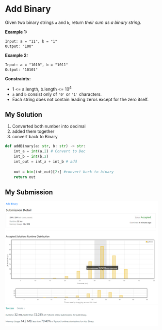 # Add Binary

Given two binary strings `a` and `b`, return *their sum as a binary string*.

**Example 1:**
```
Input: a = "11", b = "1"
Output: "100"
```
**Example 2:**
```
Input: a = "1010", b = "1011"
Output: "10101"
```
**Constraints:**

* 1 <= a.length, b.length <= 10<sup>4</sup>
* `a` and `b` consist only of `'0'` or `'1'` characters.
* Each string does not contain leading zeros except for the zero itself.

## My Solution 
1. Converted both number into decimal
2. added them together 
3. convert back to Binary 

```python
def addBinary(a: str, b: str) -> str:
    int_a = int(a,2) # Convert to Dec
    int_b = int(b,2)
    int_out = int_a + int_b # add
    
    out = bin(int_out)[2:] #convert back to binary
    return out
```

## My Submission 

![mysub2](mysub2.png)
![mysub1](mysub1.png)
 